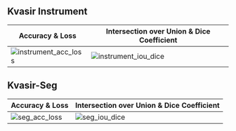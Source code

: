 ## Kvasir Instrument

| Accuracy & Loss | Intersection over Union & Dice Coefficient |
|---|---|
| ![instrument_acc_loss](https://github.com/Bhavjot-Singh03/Vision_Lab/assets/131793243/2df036e0-6aa0-4c57-b062-1c2828677a59) | ![instrument_iou_dice](https://github.com/Bhavjot-Singh03/Vision_Lab/assets/131793243/fce6810c-8d8d-4875-bfeb-a254432cff10) |

## Kvasir-Seg

| Accuracy & Loss | Intersection over Union & Dice Coefficient |
|---|---|
| ![seg_acc_loss](https://github.com/Bhavjot-Singh03/Vision_Lab/assets/131793243/bf50e77e-6d9e-4912-804d-77d5ec831fc9) | ![seg_iou_dice](https://github.com/Bhavjot-Singh03/Vision_Lab/assets/131793243/53f6a73d-836b-4bd9-92e8-1eba18facfab) |



